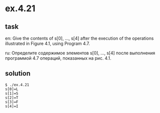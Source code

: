 # ex.4.21

## task

en: Give the contents of s[0], ..., s[4] after the execution of the
operations illustrated in Figure 4.1, using Program 4.7.

ru: Определите содержимое элементов s[0], ..., s[4] после
выполнения программой 4.7 операций, показанных на рис. 4.1.

## solution
```
$ ./ex.4.21
s[0]=L
s[1]=S
s[2]=T
s[3]=F
s[4]=I
```

